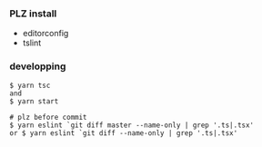 

### PLZ install
- editorconfig
- tslint

### developping
```
$ yarn tsc
and
$ yarn start

# plz before commit
$ yarn eslint `git diff master --name-only | grep '.ts|.tsx'
or $ yarn eslint `git diff --name-only | grep '.ts|.tsx'
```

